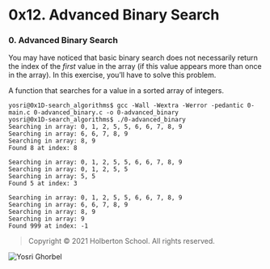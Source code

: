 # 0x12. Advanced Binary Search
### 0. Advanced Binary Search

You may have noticed that basic binary search does not necessarily return the index of the  _first_  value in the array (if this value appears more than once in the array). In this exercise, you’ll have to solve this problem.

A function that searches for a value in a sorted array of integers.

```
yosri@0x1D-search_algorithms$ gcc -Wall -Wextra -Werror -pedantic 0-main.c 0-advanced_binary.c -o 0-advanced_binary
yosri@0x1D-search_algorithms$ ./0-advanced_binary
Searching in array: 0, 1, 2, 5, 5, 6, 6, 7, 8, 9
Searching in array: 6, 6, 7, 8, 9
Searching in array: 8, 9
Found 8 at index: 8

Searching in array: 0, 1, 2, 5, 5, 6, 6, 7, 8, 9
Searching in array: 0, 1, 2, 5, 5
Searching in array: 5, 5
Found 5 at index: 3

Searching in array: 0, 1, 2, 5, 5, 6, 6, 7, 8, 9
Searching in array: 6, 6, 7, 8, 9
Searching in array: 8, 9
Searching in array: 9
Found 999 at index: -1

```

> Copyright © 2021 Holberton School. All rights reserved.

![Yosri Ghorbel](https://pbs.twimg.com/media/E3YEO7kXwAU9x6x?format=png&name=4096x4096)
